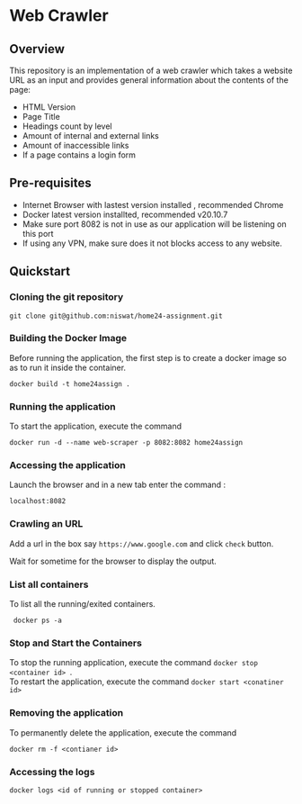 # Web Crawler

## Overview
This repository is an implementation of a web crawler which takes a website URL as an input and provides general information
about the contents of the page:
- HTML Version
- Page Title
- Headings count by level
- Amount of internal and external links
- Amount of inaccessible links
- If a page contains a login form

## Pre-requisites
- Internet Browser with lastest version installed , recommended Chrome
- Docker latest version installted, recommended v20.10.7
- Make sure port 8082 is not in use as our application will be listening on this port
- If using any VPN, make sure does it not blocks access to any website.

## Quickstart

### Cloning the git repository
```
git clone git@github.com:niswat/home24-assignment.git
```
### Building the Docker Image
Before running the application, the first step is to create a docker image so as to run it inside the container.
```
docker build -t home24assign .
```

### Running the application 

To start the application, execute the command
```
docker run -d --name web-scraper -p 8082:8082 home24assign
```

### Accessing the application

Launch the browser and in a new tab enter the command : 
```
localhost:8082
```
### Crawling an URL

Add a url in the box say `https://www.google.com` and click `check` button.

Wait for sometime for the browser to display the output.

### List all containers
To list all the running/exited containers.
```
 docker ps -a
```
### Stop and Start the Containers

To stop the running application, execute the command `docker stop <container id> `.  
To restart the application, execute the command `docker start <conatiner id>`

### Removing the application
To permanently delete the application, execute the command
```
docker rm -f <contianer id>
```
### Accessing the logs
```
docker logs <id of running or stopped container>
```

